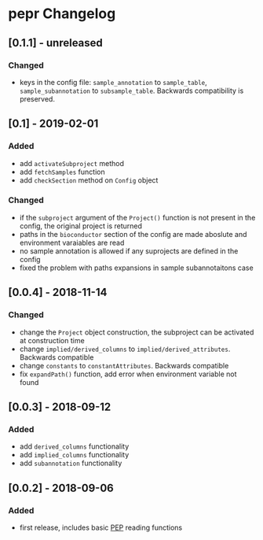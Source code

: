 # pepr Changelog

## [0.1.1] - unreleased

### Changed

* keys in the config file: `sample_annotation` to `sample_table`, `sample_subannotation` to `subsample_table`. Backwards compatibility is preserved.

## [0.1] - 2019-02-01

### Added

* add `activateSubproject` method
* add `fetchSamples` function
* add `checkSection` method on `Config` object

### Changed

* if the `subproject` argument of the `Project()` function is not present in the config, the original project is returned
* paths in the `bioconductor` section of the config are made aboslute and environment varaiables are read
* no sample annotation is allowed if any suprojects are defined in the config
* fixed the problem with paths expansions in sample subannotaitons case


## [0.0.4] - 2018-11-14

### Changed

* change the `Project` object construction, the subproject can be activated at construction time
* change `implied/derived_columns` to `implied/derived_attributes`. Backwards compatible
* change `constants` to `constantAttributes`. Backwards compatible
* fix `expandPath()` function, add error when environment variable not found


## [0.0.3] - 2018-09-12

### Added

* add `derived_columns` functionality
* add `implied_columns` functionality
* add `subannotation` functionality
	
## [0.0.2] - 2018-09-06

### Added

* first release, includes basic [PEP](https://pepkit.github.io/) reading functions